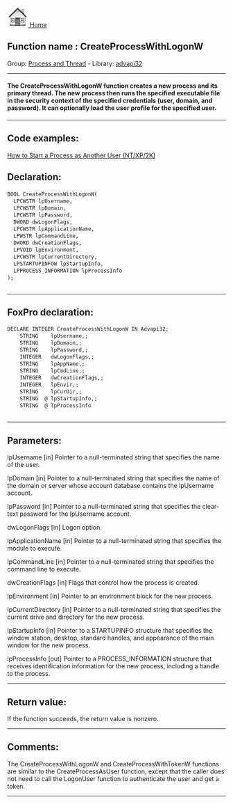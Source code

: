 [<img src="../../images/home.png"> Home ](https://github.com/VFPX/Win32API)  

## Function name : CreateProcessWithLogonW
Group: [Process and Thread](../../functions_group.md#Process_and_Thread)  -  Library: [advapi32](../../libraries.md#advapi32)  
***  


#### The CreateProcessWithLogonW function creates a new process and its primary thread. The new process then runs the specified executable file in the security context of the specified credentials (user, domain, and password). It can optionally load the user profile for the specified user.
***  


## Code examples:
[How to Start a Process as Another User (NT/XP/2K)](../../samples/sample_426.md)  

## Declaration:
```foxpro  
BOOL CreateProcessWithLogonW(
  LPCWSTR lpUsername,
  LPCWSTR lpDomain,
  LPCWSTR lpPassword,
  DWORD dwLogonFlags,
  LPCWSTR lpApplicationName,
  LPWSTR lpCommandLine,
  DWORD dwCreationFlags,
  LPVOID lpEnvironment,
  LPCWSTR lpCurrentDirectory,
  LPSTARTUPINFOW lpStartupInfo,
  LPPROCESS_INFORMATION lpProcessInfo
);
  
```  
***  


## FoxPro declaration:
```foxpro  
DECLARE INTEGER CreateProcessWithLogonW IN Advapi32;
	STRING    lpUsername,;
	STRING    lpDomain,;
	STRING    lpPassword,;
	INTEGER   dwLogonFlags,;
	STRING    lpAppName,;
	STRING    lpCmdLine,;
	INTEGER   dwCreationFlags,;
	INTEGER   lpEnvir,;
	STRING    lpCurDir,;
	STRING  @ lpStartupInfo,;
	STRING  @ lpProcessInfo
  
```  
***  


## Parameters:
lpUsername 
[in] Pointer to a null-terminated string that specifies the name of the user. 

lpDomain 
[in] Pointer to a null-terminated string that specifies the name of the domain or server whose account database contains the lpUsername account. 

lpPassword 
[in] Pointer to a null-terminated string that specifies the clear-text password for the lpUsername account. 

dwLogonFlags 
[in] Logon option. 

lpApplicationName 
[in] Pointer to a null-terminated string that specifies the module to execute. 

lpCommandLine 
[in] Pointer to a null-terminated string that specifies the command line to execute.

dwCreationFlags 
[in] Flags that control how the process is created.

lpEnvironment 
[in] Pointer to an environment block for the new process.

lpCurrentDirectory 
[in] Pointer to a null-terminated string that specifies the current drive and directory for the new process. 

lpStartupInfo 
[in] Pointer to a STARTUPINFO structure that specifies the window station, desktop, standard handles, and appearance of the main window for the new process.

lpProcessInfo 
[out] Pointer to a PROCESS_INFORMATION structure that receives identification information for the new process, including a handle to the process.  
***  


## Return value:
If the function succeeds, the return value is nonzero.  
***  


## Comments:
The CreateProcessWithLogonW and CreateProcessWithTokenW functions are similar to the CreateProcessAsUser function, except that the caller does not need to call the LogonUser function to authenticate the user and get a token.  
  
***  

